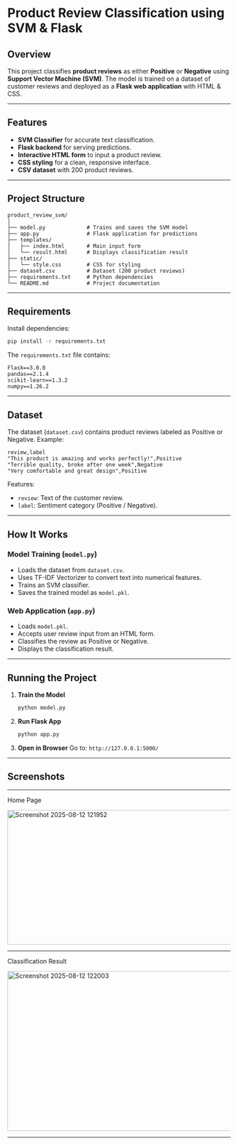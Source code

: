 # Product Review Classification using SVM & Flask

## Overview

This project classifies **product reviews** as either **Positive** or **Negative** using **Support Vector Machine (SVM)**. The model is trained on a dataset of customer reviews and deployed as a **Flask web application** with HTML & CSS.

-----

## Features

  - **SVM Classifier** for accurate text classification.
  - **Flask backend** for serving predictions.
  - **Interactive HTML form** to input a product review.
  - **CSS styling** for a clean, responsive interface.
  - **CSV dataset** with 200 product reviews.

-----

## Project Structure

```
product_review_svm/
│
├── model.py             # Trains and saves the SVM model
├── app.py               # Flask application for predictions
├── templates/
│   ├── index.html       # Main input form
│   └── result.html      # Displays classification result
├── static/
│   └── style.css        # CSS for styling
├── dataset.csv          # Dataset (200 product reviews)
├── requirements.txt     # Python dependencies
└── README.md            # Project documentation
```

-----

## Requirements

Install dependencies:

```bash
pip install -r requirements.txt
```

The `requirements.txt` file contains:

```
Flask==3.0.0
pandas==2.1.4
scikit-learn==1.3.2
numpy==1.26.2
```

-----

## Dataset

The dataset (`dataset.csv`) contains product reviews labeled as Positive or Negative.
Example:

```
review,label
"This product is amazing and works perfectly!",Positive
"Terrible quality, broke after one week",Negative
"Very comfortable and great design",Positive
```

Features:

  - `review`: Text of the customer review.
  - `label`: Sentiment category (Positive / Negative).

-----

## How It Works

### Model Training (`model.py`)

  - Loads the dataset from `dataset.csv`.
  - Uses TF-IDF Vectorizer to convert text into numerical features.
  - Trains an SVM classifier.
  - Saves the trained model as `model.pkl`.

### Web Application (`app.py`)

  - Loads `model.pkl`.
  - Accepts user review input from an HTML form.
  - Classifies the review as Positive or Negative.
  - Displays the classification result.

-----

## Running the Project

1.  **Train the Model**
    ```bash
    python model.py
    ```
2.  **Run Flask App**
    ```bash
    python app.py
    ```
3.  **Open in Browser**
    Go to: `http://127.0.0.1:5000/`

-----

## Screenshots
---
Home Page

<img width="702" height="304" alt="Screenshot 2025-08-12 121952" src="https://github.com/user-attachments/assets/17d4c745-fa8c-4109-8d2b-e4fdf11c44e7" />

---
Classification Result

<img width="669" height="361" alt="Screenshot 2025-08-12 122003" src="https://github.com/user-attachments/assets/fece4c4e-2817-4cbf-b5a6-f70f7f71d09c" />

-----

